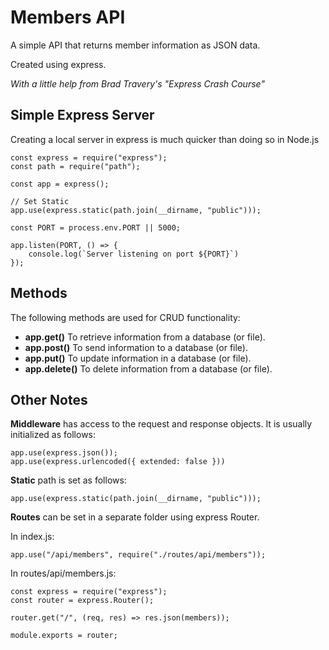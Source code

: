 # Members API

A simple API that returns member information as JSON data.

Created using express.

*With a little help from Brad Travery's "Express Crash Course"*

## Simple Express Server

Creating a local server in express is much quicker than doing so in Node.js

```
const express = require("express");
const path = require("path");

const app = express();

// Set Static
app.use(express.static(path.join(__dirname, "public")));

const PORT = process.env.PORT || 5000;

app.listen(PORT, () => {
    console.log(`Server listening on port ${PORT}`)
});
```

## Methods

The following methods are used for CRUD functionality:

* **app.get()**
  To retrieve information from a database (or file).
* **app.post()**
  To send information to a database (or file).
* **app.put()**
  To update information in a database (or file).
* **app.delete()**
  To delete information from a database (or file).

## Other Notes

**Middleware** has access to the request and response objects. It is usually initialized as follows:

```
app.use(express.json());
app.use(express.urlencoded({ extended: false }))
```

**Static** path is set as follows:

```
app.use(express.static(path.join(__dirname, "public")));
```

**Routes** can be set in a separate folder using express Router.

In index.js:

```
app.use("/api/members", require("./routes/api/members"));
```

In routes/api/members.js:

```
const express = require("express");
const router = express.Router();

router.get("/", (req, res) => res.json(members));

module.exports = router;
```